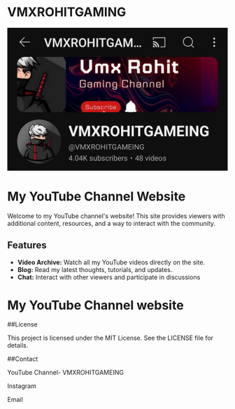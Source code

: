 # VMXROHITGAMING

![My channel interface](./Screenshot_2024-07-14-07-18-34-07_f9ee0578fe1cc94de7482bd41accb329.jpg)

# My YouTube Channel Website

Welcome to my YouTube channel's website! This site provides viewers with additional content, resources, and a way to interact with the community.

## Features

- **Video Archive:** Watch all my YouTube videos directly on the site.
- **Blog:** Read my latest thoughts, tutorials, and updates.
- **Chat:** Interact with other viewers and participate in discussions
# My YouTube Channel website


##License
  
  This project is licensed under the MIT License. See the LICENSE file for details.

##Contact

YouTube Channel- VMXROHITGAMEING

Instagram 

Email
